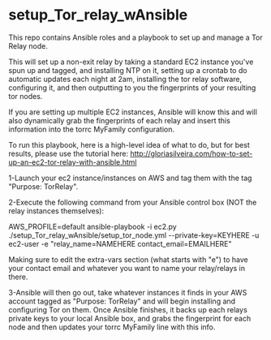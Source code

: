 # setup_Tor_relay_wAnsible

This repo contains Ansible roles and a playbook to set up and manage a Tor Relay node.

This will set up a non-exit relay by taking a standard EC2 instance you've spun up and tagged, and installing NTP on it, setting up a crontab to do automatic updates each night at 2am, installing the tor relay software, configuring it, and then outputting to you the fingerprints of your resulting tor nodes. 

If you are setting up multiple EC2 instances, Ansible will know this and will also dynamically grab the fingerprints of each relay and insert this information into the torrc MyFamily configuration.

To run this playbook, here is a high-level idea of what to do, but for best results, please use the tutorial here: http://gloriasilveira.com/how-to-set-up-an-ec2-tor-relay-with-ansible.html 

1-Launch your ec2 instance/instances on AWS and tag them with the tag "Purpose: TorRelay". 

2-Execute the following command from your Ansible control box (NOT the relay instances themselves):

AWS_PROFILE=default ansible-playbook -i ec2.py ./setup_Tor_relay_wAnsible/setup_tor_node.yml --private-key=KEYHERE -u ec2-user -e "relay_name=NAMEHERE contact_email=EMAILHERE"

Making sure to edit the extra-vars section (what starts with "e") to have your contact email and whatever you want to name your relay/relays in there.

3-Ansible will then go out, take whatever instances it finds in your AWS account tagged as "Purpose: TorRelay" and will begin installing and configuring Tor on them. Once Ansible finishes, it backs up each relays private keys to your local Ansible box, and grabs the fingerprint for each node and then updates your torrc MyFamily line with this info.
